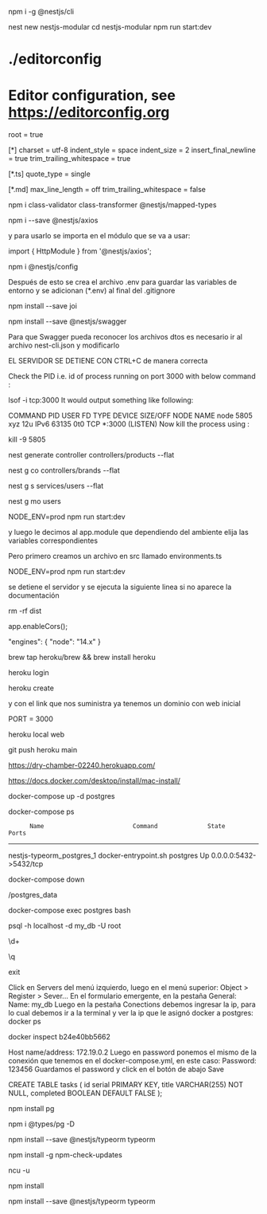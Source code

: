 <!-- Install -->
npm i -g @nestjs/cli

<!-- Create and Run Project -->
nest new nestjs-modular
cd nestjs-modular
npm run start:dev

<!-- Crear archivo de configuración de VSC con editorconfig -->
<!-- Crear archivo .editorconfig y agregar el código: -->
# ./editorconfig
# Editor configuration, see https://editorconfig.org
root = true

[*]
charset = utf-8
indent_style = space
indent_size = 2
insert_final_newline = true
trim_trailing_whitespace = true

[*.ts]
quote_type = single

[*.md]
max_line_length = off
trim_trailing_whitespace = false

<!-- Instalar INSMONIA para ir probando las diferentes acciones y allá
crear cada request -->

<!-- Para usar los validadores en los pipelines, vamos a instalar unas dependencias con el servidor detenido. Primero detener el servidor y luego volverlo a ejecutar -->
npm i class-validator class-transformer @nestjs/mapped-types

<!-- Para consumir APIs con axios -->
npm i --save @nestjs/axios

y para usarlo se importa en el módulo que se va a usar:

import { HttpModule } from '@nestjs/axios';

<!-- Para las variables de entorno (.env) vamos a instalar el siguiente paquete: -->
npm i @nestjs/config

Después de esto se crea el archivo .env para guardar las variables de entorno y se adicionan (*.env) al final del .gitignore

<!-- Agregamos lo siguiente para validaciones -->
npm install --save joi

<!-- Para documentar la API vamos a usar Swagger, lo instalamos y configuramos en main.ts -->
npm install --save @nestjs/swagger

Para que Swagger pueda reconocer los archivos dtos es necesario ir al archivo nest-cli.json y modificarlo

<!-- Procedimiento para corregir error de Puerto en uso 
si se llega a desconectar mal el servidor -->
EL SERVIDOR SE DETIENE CON CTRL+C de manera correcta

Check the PID i.e. id of process running on port 3000 with below command :

lsof -i tcp:3000
It would output something like following:

COMMAND  PID   USER   FD   TYPE  DEVICE  SIZE/OFF NODE NAME
node     5805  xyz    12u  IPv6  63135    0t0     TCP  *:3000 (LISTEN)
Now kill the process using :

kill -9 5805

<!-- Crear controladores con el cli en la terminal -->
nest generate controller controllers/products --flat
<!-- o en la forma compacta: -->
nest g co controllers/brands --flat

<!-- SERVICIOS -->
nest g s services/users --flat

<!-- Generar módulos -->
nest g mo users

<!-- Ahora dentro de cada módulo se crea la estructura que contenga:
  controllers, dtos, entities y services -->


<!-- USE VALUE: para inyectar valores que sirvan de manera global
Ver el ejemplo realizado en el app.module.ts para API_KEY y el app.service.ts
como en el ejemplo usamos variables de entorno para desarrollo, entonces
detenemos el servidor y cambiamos la forma de ejecutarlo, así: -->
NODE_ENV=prod npm run start:dev

<!-- Creamos 3 archivos para ambientes de trabajo: .env .stag.env .prod.env -->
y luego le decimos al app.module que dependiendo del ambiente elija las variables
correspondientes

Pero primero creamos un archivo en src llamado environments.ts

<!-- Para ejecutar cualquier ambiente creado se usa esto, cambiando el NODE_ENV: -->

NODE_ENV=prod npm run start:dev

<!-- Ahora vamos a crear un archivo de configuración config.ts en src para tipar -->

<!-- Para que Swagger trabaje bien con los dtos debemos ir manualmente a cada uno y cambiar la improtación de PartialType ya no de mapped-types sino de swagger -->
se detiene el servidor y se ejecuta la siguiente linea si no aparece la documentación

rm -rf dist

<!-- Habilitar CORS para que la Api sea accesible en main.ts -->
app.enableCors(); <!-- Así queda abierta para cualquiera, dentro del paréntesis puedo poner las IP permitidas y restringir el acceso -->

<!-- Deployment en Heroku -->
<!-- En el package.json al final antes de la llave de cierre -->
"engines": {
  "node": "14.x"
}

<!-- Crear el archivo Procfile en la raíz para indicarle a Heroku la tarea que va a realizar para arrancar -->

<!-- Instalar el paquete Heroku CLI y tener cuenta en Heroku -->
brew tap heroku/brew && brew install heroku

<!-- Después ejecutamos -->
heroku login

<!-- Luego creamos el proyecto -->
heroku create

y con el link que nos suministra ya tenemos un dominio con web inicial

<!-- A continuación en los 3 archivos .env vamos a crear un puerto -->
PORT = 3000

<!-- Luego en el main.ts se modifica la linea correspondiente al puerto, y luego, teniendo detenido el servidor local, probamos con heroku local web para probar que todo esté funcionando bien -->
heroku local web

<!-- Ahora vamos a hacer deployment, para eso debemos estar en la rama principal -->
git push heroku main

<!-- Para que funcione bien el link proporcionado en el deployment, debemos configurar las variables de entorno .env directamente en el dashboard de Heroku en settings, Reveal Config Vars-->

<!-- Y FINALMENTE, NUESTRA WEB -->
https://dry-chamber-02240.herokuapp.com/


<!-- A PARTIR DE AQUÍ EMPIEZO CON TYPEORM -->

<!-- Instalar Docker -->
https://docs.docker.com/desktop/install/mac-install/

<!-- Instalar en VSC la extensión YAML -->

<!-- Luego se crea en la raíz el archivo docker-compose.yml -->

<!-- Luego de escribir lo necesario en el docker-compose.yml vamos a correr la siguiente linea en la terminal para subir el contenedor -->
docker-compose up -d postgres <!-- postgres aquí hace referencia a cómo llamamos el servicio dentro del archivo, en este caso postgres -->

<!-- Para verificar que si esté corriendo docker en segundo plano: -->
docker-compose ps 

<!-- y se va ver algo así: -->
          Name                         Command              State           Ports         
------------------------------------------------------------------------------------------
nestjs-typeorm_postgres_1   docker-entrypoint.sh postgres   Up      0.0.0.0:5432->5432/tcp

<!-- Para bajar el contenedor: -->
docker-compose down

<!-- Agrego al gitignore la siguiente carpeta de los volumes -->
/postgres_data

<!-- Lo siguiente es ingresar remotamente, desde la terminal, al servidor para poder ejecutar instrucciones SQL -->
docker-compose exec postgres bash

<!-- Ahora debemos conectarnos a la base de datos -->
psql -h localhost -d my_db -U root

<!-- Para consultar las tablas que tenemos creadas -->
\d+

<!-- Para salir de la base de datos -->
\q

<!-- Para salir del servidor -->
exit

<!-- Para hacer lo mismo que lo anterior, que fue en terminal, lo podemos hacer también desde una interfaz pgadmin, la configuramos en el archivo docker-compose.yml y subimos el servicio a docker. Una vez hecho esto, abrimos el navegador localhost:5050 para abrir esa interfaz e ingresamos con las credenciales configuradas en el servicio -->

<!-- Una vez dentro del pgAdmin, tenemos que crear la conexión al servidor -->
Click en Servers del menú izquierdo, luego en el menú superior:
Object > Register > Sever...
En el formulario emergente, en la pestaña General:
Name: my_db
Luego en la pestaña Conections debemos ingresar la ip, para lo cual debemos ir a la terminal y ver la ip que le asignó docker a postgres:
docker ps
<!-- Tomamos el id y luego -->
docker inspect b24e40bb5662<!-- aquí va el id, el id que está aquí es el que me arrojó la consulta -->
<!-- y tomamos la ip donde dice IPAddress -->
Host name/address: 172.19.0.2
Luego en password ponemos el mismo de la conexión que tenemos en el docker-compose.yml, en este caso:
Password: 123456
Guardamos el password y click en el botón de abajo Save

<!-- Una vez creada nuestra base de datos, damos click en el icono de bd para abrir el Query Editr y empezar a crear tablas, Ej. -->
CREATE TABLE tasks (
	id serial PRIMARY KEY,
	title VARCHAR(255) NOT NULL,
	completed BOOLEAN DEFAULT FALSE
);

<!-- Ahora vamos a conectar la bd a Nestjs -->
npm install pg

<!-- Como estamos trabajando con TypeScript es necesario instalar lo siguiente: -->
npm i @types/pg -D

<!-- Y ahora sí, la conexión en el database.module.ts y en los servicios las consultas a través de un método, y se crea el endpoint en el controlador, y dejamos las variables de conexión en variables de entorno. En el config.ts debemos configurar las variables de entorno -->

<!-- Ahora pasamos al TypeORM, para instalarlo: -->
npm install --save @nestjs/typeorm typeorm
<!-- IMPORTANTE 👇 -->
<!-- Hola, como en este momento ya hay nuevas versiones de las dependencias, al intentar seguir la clase me salieron errores, por eso me tocó actualizar primero las dependencias antes de instalar typeorm, de la siguiente forma: -->
npm install -g npm-check-updates

<!-- Esto pone a todas las dependencias en su última versión, ahora hay que modificarlas en el package.json así: -->
ncu -u

<!-- Y finalmente las instalamos: -->
npm install

<!-- Ahora sí se puede instalar typeorm: -->
npm install --save @nestjs/typeorm typeorm

<!-- Ahora vamos a modificar las entidades para que se conviertan en algo usable por ORM -->

<!-- Luego, dentro de cada módulo se importa TypeORM y se importan el módulo las entidades -->


<!-- Ahora vamos a usar el patrón Repositories para administrar los servicios -->
